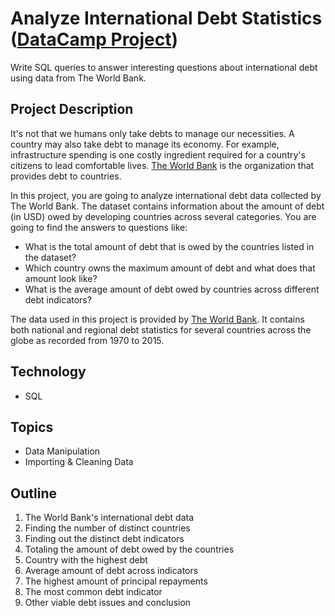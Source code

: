 # Analyze International Debt Statistics ([DataCamp Project](https://www.datacamp.com/))
Write SQL queries to answer interesting questions about international debt using data from The World Bank.
## Project Description
It's not that we humans only take debts to manage our necessities. A country may also take debt to manage its economy. For example, infrastructure spending is one costly ingredient required for a country's citizens to lead comfortable lives. [The World Bank](https://www.worldbank.org/) is the organization that provides debt to countries.

In this project, you are going to analyze international debt data collected by The World Bank. The dataset contains information about the amount of debt (in USD) owed by developing countries across several categories. You are going to find the answers to questions like:

- What is the total amount of debt that is owed by the countries listed in the dataset?
- Which country owns the maximum amount of debt and what does that amount look like?
- What is the average amount of debt owed by countries across different debt indicators?

The data used in this project is provided by [The World Bank](https://www.worldbank.org/). It contains both national and regional debt statistics for several countries across the globe as recorded from 1970 to 2015.
## Technology
- SQL
## Topics
- Data Manipulation 
- Importing & Cleaning Data
## Outline
1. The World Bank's international debt data
2. Finding the number of distinct countries
3. Finding out the distinct debt indicators
4. Totaling the amount of debt owed by the countries
5. Country with the highest debt
6. Average amount of debt across indicators
7. The highest amount of principal repayments
8. The most common debt indicator
9. Other viable debt issues and conclusion
